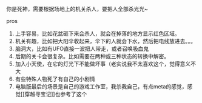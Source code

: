 你是死神，需要根据场地上的机关杀人，要把人全部杀光光~

pros
1. 上手容易，比如花盆砸下来会杀人，就会在掉落的地方显示红色区域。
2. 机关有趣，比如把大阳伞收起来，伞下的人就会下水，然后把电线放进去。。。
3. 脑洞大，比如有UFO直接一波把人带走，或者召唤吸血鬼
4. 后期的关卡会很复杂。比如需要在两种或三种状态的转换中解密。
5. 加入小天使，在它的灯光下不能做坏事（老实说我不太喜欢这个，觉得意义不大
6. 有些特殊人物死了有自己的小剧情
7. 电脑版最后的场景是自己的游戏工作室，我杀我自己，有点meta的感觉，感觉[[穿越寻宝记]]也参考了这个
